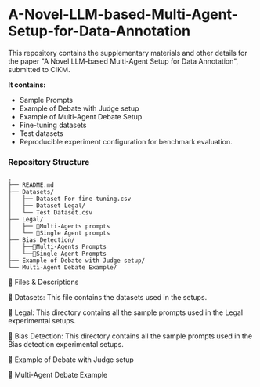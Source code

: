 # A-Novel-LLM-based-Multi-Agent-Setup-for-Data-Annotation

This repository contains the supplementary materials and other details for the paper "A Novel LLM-based Multi-Agent Setup for Data Annotation", submitted to CIKM.

**It contains:**

*   Sample Prompts
*   Example of Debate with Judge setup
*   Example of Multi-Agent Debate Setup
*   Fine-tuning datasets
*   Test datasets
*   Reproducible experiment configuration for benchmark evaluation.

### Repository Structure

```
.
├── README.md
├── Datasets/
│   ├── Dataset For fine-tuning.csv
│   ├── Dataset Legal/
│   └── Test Dataset.csv
├── Legal/
│   ├── 👥Multi-Agents prompts
│   └── 👤Single Agent prompts
├── Bias Detection/
│   ├──👥Multi-Agents Prompts
│   └──👤Single Agent Prompts
├── Example of Debate with Judge setup/
└── Multi-Agent Debate Example/
```

🧾 Files & Descriptions

📁 Datasets: This file contains the datasets used in the setups.

📁 Legal: This directory contains all the sample prompts used in the Legal experimental setups.

📁 Bias Detection: This directory contains all the sample prompts used in the Bias detection experimental setups.

📌 Example of Debate with Judge setup

📌 Multi-Agent Debate Example








